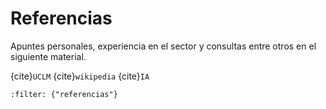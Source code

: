 # Referencias

Apuntes personales, experiencia en el sector y consultas entre otros en el siguiente material.

{cite}`UCLM`
{cite}`wikipedia`
{cite}`IA`

```{bibliography}
:filter: {"referencias"}
```

